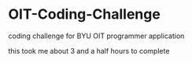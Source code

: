 # OIT-Coding-Challenge
coding challenge for BYU OIT programmer application

this took me about 3 and a half hours to complete 
